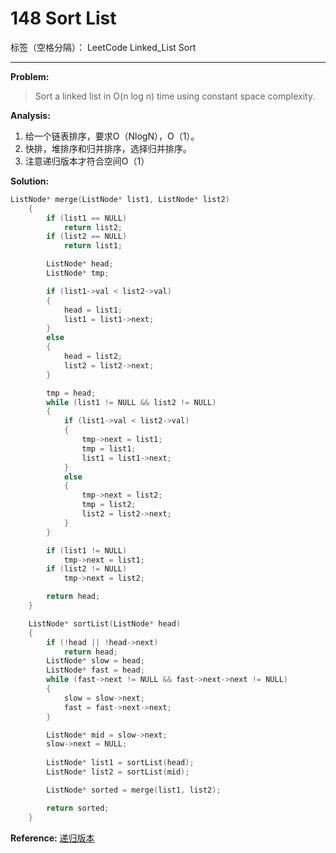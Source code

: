 ﻿# 148 Sort List

标签（空格分隔）： LeetCode Linked_List Sort

---

**Problem:**
>   Sort a linked list in O(n log n) time using constant space complexity.


**Analysis:**

 1. 给一个链表排序，要求O（NlogN），O（1）。
 2. 快排，堆排序和归并排序，选择归并排序。
 3. 注意递归版本才符合空间O（1）

**Solution:**
```cpp
ListNode* merge(ListNode* list1, ListNode* list2)
	{
		if (list1 == NULL)
			return list2;
		if (list2 == NULL)
			return list1;

		ListNode* head;
		ListNode* tmp;

		if (list1->val < list2->val)
		{
			head = list1;
			list1 = list1->next;
		}
		else
		{
			head = list2;
			list2 = list2->next;
		}

		tmp = head;
		while (list1 != NULL && list2 != NULL)
		{
			if (list1->val < list2->val)
			{
				tmp->next = list1;
				tmp = list1;
				list1 = list1->next;
			}
			else
			{
				tmp->next = list2;
				tmp = list2;
				list2 = list2->next;
			}
		}

		if (list1 != NULL)
			tmp->next = list1;
		if (list2 != NULL)
			tmp->next = list2;

		return head;
	}

	ListNode* sortList(ListNode* head)
	{
		if (!head || !head->next)
			return head;
		ListNode* slow = head;
		ListNode* fast = head;
		while (fast->next != NULL && fast->next->next != NULL)
		{
			slow = slow->next;
			fast = fast->next->next;
		}

		ListNode* mid = slow->next;
		slow->next = NULL;
		
		ListNode* list1 = sortList(head);
		ListNode* list2 = sortList(mid);

		ListNode* sorted = merge(list1, list2);

		return sorted;
	}
```
 
 **Reference:**
 [递归版本][1]


  [1]: http://fisherlei.blogspot.com/2013/12/leetcode-sort-list-solution.html